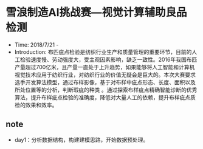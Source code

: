 #  雪浪制造AI挑战赛—视觉计算辅助良品检测

- Time: 2018/7/21 - 
- Introduction: 布匹疵点检验是纺织行业生产和质量管理的重要环节，目前的人工检验速度慢、劳动强度大，受主观因素影响，缺乏一致性。2016年我国布匹产量超过700亿米，且产量一直处于上升趋势，如果能够将人工智能和计算机视觉技术应用于纺织行业，对纺织行业的价值无疑会是巨大的。本次大赛要求选手开发算法模型，通过布样影像，基于对布样中疵点形态、长度、面积以及所处位置等的分析，判断瑕疵的种类 。通过探索布样疵点精确智能诊断的优秀算法，提升布样疵点检验的准确度，降低对大量人工的依赖，提升布样疵点质检的效果和效率。

## note
- day1：分析数据结构，构建建模思路，开始数据预处理。